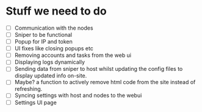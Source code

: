  # Stuff we need to do
 - [ ] Communication with the nodes 
 - [ ] Sniper to be functional
 - [ ] Popup for IP and token
 - [ ] UI fixes like closing popups etc
 - [ ] Removing accounts and tasks from the web ui
 - [ ] Displaying logs dynamically
 - [ ] Sending data from sniper to host whilst updating the config files to display updated info on-site.
 - [ ] Maybe? a function to actively remove html code from the site instead of refreshing.
 - [ ] Syncing settings with host and nodes to the webui
 - [ ] Settings UI page
